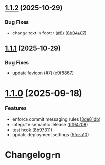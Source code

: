 ## [1.1.2](https://github.com/RadomirRalev/stanislav-stoyanov/compare/v1.1.1...v1.1.2) (2025-10-29)


### Bug Fixes

* change text in footer ([#8](https://github.com/RadomirRalev/stanislav-stoyanov/issues/8)) ([6b94a07](https://github.com/RadomirRalev/stanislav-stoyanov/commit/6b94a0784bdcdb902e4b2a61ae63718e3fbd1eba))

## [1.1.1](https://github.com/RadomirRalev/stanislav-stoyanov/compare/v1.1.0...v1.1.1) (2025-10-29)


### Bug Fixes

* update favicon ([#7](https://github.com/RadomirRalev/stanislav-stoyanov/issues/7)) ([e9f8867](https://github.com/RadomirRalev/stanislav-stoyanov/commit/e9f88678e690dc26aebd078c24b48d29532ea00f))

# [1.1.0](https://github.com/RadomirRalev/stanislav-stoyanov/compare/v1.0.0...v1.1.0) (2025-09-18)


### Features

* enforce commit messaging rules ([3de81db](https://github.com/RadomirRalev/stanislav-stoyanov/commit/3de81db43f1ef00393442d9b5f34686cb68652a1))
* integrate semantic release ([bf94208](https://github.com/RadomirRalev/stanislav-stoyanov/commit/bf94208d79927a646c112c6364714789f0c92863))
* test hook ([8b97311](https://github.com/RadomirRalev/stanislav-stoyanov/commit/8b973117086f88921db053c8b53268c77d3e630c))
* update deployment settings ([5fcea10](https://github.com/RadomirRalev/stanislav-stoyanov/commit/5fcea100d835061845b8a75d778fbd5598772bc2))

# Changelog`r`n
